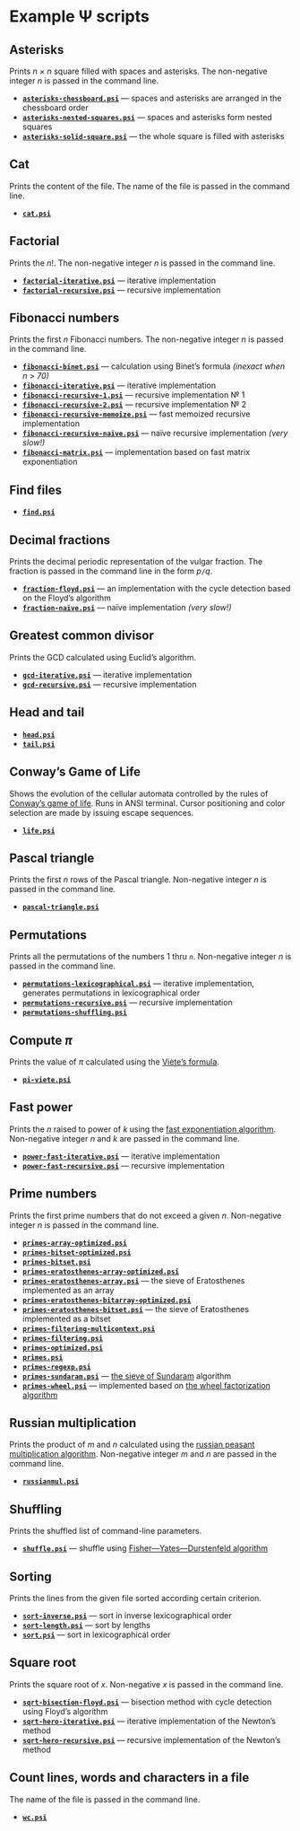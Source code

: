 # Example Ψ scripts

## Asterisks

Prints _n_ × _n_ square filled with spaces and asterisks. The non-negative
integer _n_ is passed in the command line.

* [__`asterisks-chessboard.psi`__](asterisks-chessboard.psi) — spaces and asterisks are arranged in the chessboard order
* [__`asterisks-nested-squares.psi`__](asterisks-nested-squares.psi) — spaces and asterisks form nested squares
* [__`asterisks-solid-square.psi`__](asterisks-solid-square.psi) — the whole square is filled with asterisks

## Cat

Prints the content of the file. The name of the file is passed in the command
line.

* [__`cat.psi`__](cat.psi)

## Factorial

Prints the _n_!. The non-negative integer _n_ is passed in the command line.

* [__`factorial-iterative.psi`__](factorial-iterative.psi) — iterative implementation
* [__`factorial-recursive.psi`__](factorial-recursive.psi) — recursive implementation

## Fibonacci numbers

Prints the first _n_ Fibonacci numbers. The non-negative integer _n_ is passed
in the command line.
 
* [__`fibonacci-binet.psi`__](fibonacci-binet.psi) — calculation using Binet’s formula _(inexact when n > 70)_
* [__`fibonacci-iterative.psi`__](fibonacci-iterative.psi) — iterative implementation
* [__`fibonacci-recursive-1.psi`__](fibonacci-recursive-1.psi) — recursive implementation № 1
* [__`fibonacci-recursive-2.psi`__](fibonacci-recursive-2.psi) — recursive implementation № 2
* [__`fibonacci-recursive-memoize.psi`__](fibonacci-recursive-memoize.psi) — fast memoized recursive implementation
* [__`fibonacci-recursive-naïve.psi`__](fibonacci-recursive-naïve.psi) — naïve recursive implementation _(very slow!)_
* [__`fibonacci-matrix.psi`__](fibonacci-matrix.psi) — implementation based on fast matrix exponentiation

## Find files

* [__`find.psi`__](find.psi)

## Decimal fractions

Prints the decimal periodic representation of the vulgar fraction. The fraction
is passed in the command line in the form _p_`/`_q_.

* [__`fraction-floyd.psi`__](fraction-floyd.psi) — an implementation with the cycle detection based on the Floyd’s algorithm
* [__`fraction-naïve.psi`__](fraction-naïve.psi) — naïve implementation _(very slow!)_

## Greatest common divisor

Prints the GCD calculated using Euclid’s algorithm.

* [__`gcd-iterative.psi`__](gcd-iterative.psi) — iterative implementation
* [__`gcd-recursive.psi`__](gcd-recursive.psi) — recursive implementation

## Head and tail

* [__`head.psi`__](head.psi)
* [__`tail.psi`__](tail.psi)

## Conway’s Game of Life

Shows the evolution of the cellular automata controlled by the rules of
[Conway’s game of life](https://en.wikipedia.org/wiki/Game_of_Life). Runs in
ANSI terminal. Cursor positioning and color selection are made by issuing
escape sequences.

* [__`life.psi`__](life.psi`)

## Pascal triangle

Prints the first _n_ rows of the Pascal triangle. Non-negative integer _n_ is
passed in the command line.

* [__`pascal-triangle.psi`__](pascal-triangle.psi)

## Permutations

Prints all the permutations of the numbers 1 thru _`n`_. Non-negative integer
_n_ is passed in the command line.

* [__`permutations-lexicographical.psi`__](permutations-lexicographical.psi) — iterative implementation, generates permutations in lexicographical order
* [__`permutations-recursive.psi`__](permutations-recursive.psi) — recursive implementation
* [__`permutations-shuffling.psi`__](permutations-shuffling.psi)

## Compute _π_

Prints the value of _π_ calculated using the [Viète’s
formula](https://en.wikipedia.org/wiki/Vi%C3%A8te%27s_formula).

* [__`pi-viete.psi`__](pi-viete.psi)

## Fast power

Prints the _n_ raised to power of _k_ using the [fast exponentiation algorithm](https://en.wikipedia.org/wiki/Exponentiation_by_squaring). Non-negative integer _n_ and _k_ are passed in the command line.

* [__`power-fast-iterative.psi`__](power-fast-iterative.psi) — iterative implementation
* [__`power-fast-recursive.psi`__](power-fast-recursive.psi) — recursive implementation

## Prime numbers

Prints the first prime numbers that do not exceed a given _n_. Non-negative integer _n_ is passed in the command line.

* [__`primes-array-optimized.psi`__](primes-array-optimized.psi)
* [__`primes-bitset-optimized.psi`__](primes-bitset-optimized.psi)
* [__`primes-bitset.psi`__](primes-bitset.psi)
* [__`primes-eratosthenes-array-optimized.psi`__](primes-eratosthenes-array-optimized.psi)
* [__`primes-eratosthenes-array.psi`__](primes-eratosthenes-array.psi) — the sieve of Eratosthenes implemented as an array
* [__`primes-eratosthenes-bitarray-optimized.psi`__](primes-eratosthenes-bitarray-optimized.psi)
* [__`primes-eratosthenes-bitset.psi`__](primes-eratosthenes-bitset.psi) — the sieve of Eratosthenes implemented as a bitset
* [__`primes-filtering-multicontext.psi`__](primes-filtering-multicontext.psi)
* [__`primes-filtering.psi`__](primes-filtering.psi)
* [__`primes-optimized.psi`__](primes-optimized.psi)
* [__`primes.psi`__](primes.psi)
* [__`primes-regexp.psi`__](primes-regexp.psi)
* [__`primes-sundaram.psi`__](primes-sundaram.psi) — [the sieve of Sundaram](https://en.wikipedia.org/wiki/Sieve_of_Sundaram) algorithm
* [__`primes-wheel.psi`__](primes-wheel.psi) — implemented based on [the wheel factorization algorithm](https://en.wikipedia.org/wiki/Wheel_factorization)

## Russian multiplication

Prints the product of _m_ and _n_ calculated using the [russian peasant
multiplication
algorithm](https://en.wikipedia.org/wiki/Ancient_Egyptian_multiplication#Russian_peasant_multiplication).
Non-negative integer _m_ and _n_ are passed in the command line.

* [__`russianmul.psi`__](russianmul.psi)

## Shuffling

Prints the shuffled list of command-line parameters.

* [__`shuffle.psi`__](shuffle.psi) — shuffle using [Fisher—Yates—Durstenfeld algorithm](https://en.wikipedia.org/wiki/Fisher%E2%80%93Yates_shuffle)

## Sorting

Prints the lines from the given file sorted according certain criterion.

* [__`sort-inverse.psi`__](sort-inverse.psi) — sort in inverse lexicographical order
* [__`sort-length.psi`__](sort-length.psi) — sort by lengths
* [__`sort.psi`__](sort.psi) — sort in lexicographical order

## Square root

Prints the square root of _x_. Non-negative _x_ is passed in the command line. 

* [__`sqrt-bisection-floyd.psi`__](sqrt-bisection-floyd.psi) — bisection method with cycle detection using Floyd’s algorithm
* [__`sqrt-hero-iterative.psi`__](sqrt-hero-iterative.psi) — iterative implementation of the Newton’s method
* [__`sqrt-hero-recursive.psi`__](sqrt-hero-recursive.psi) — recursive implementation of the Newton’s method

## Count lines, words and characters in a file

The name of the file is passed in the command line.

* [__`wc.psi`__](wc.psi)

